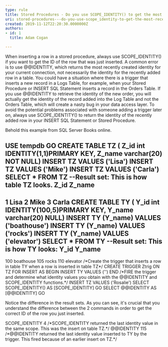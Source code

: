 ```yaml
---
type: rule
title: Stored Procedures - Do you use SCOPE_IDENTITY() to get the most recent row identity?
uri: stored-procedures---do-you-use-scope_identity-to-get-the-most-recent-row-identity
created: 2019-11-12T22:20:30.0000000Z
authors:
- id: 1
  title: Adam Cogan

---
```


 When inserting a row in a stored procedure, always use SCOPE\_IDENTITY() if you want to get the ID of the row that was just inserted. A common error is to use @@IDENTITY, which returns the most recently created identity for your current connection, not necessarily the identity for the recently added row in a table. You could have a situation where there is a trigger that inserts a new record in a Logs Table, for example, when your Stored Procedure or INSERT SQL Statement inserts a record in the Orders Table. If you use @@IDENTITY to retrieve the identity of the new order, you will actually get the identity of the record added into the Log Table and not the Orders Table, which will create a nasty bug in your data access layer. To avoid the potential problems associated with someone adding a trigger later on, always use SCOPE\_IDENTITY() to return the identity of the recently added row in your INSERT SQL Statement or Stored Procedure.
 
​Behold this example from SQL Server Books online.

USE tempdb
GO
CREATE TABLE TZ (
 Z\_id int IDENTITY(1,1)PRIMARY KEY,
 Z\_name varchar(20) NOT NULL)
INSERT TZ
 VALUES ('Lisa')
INSERT TZ
 VALUES ('Mike')
INSERT TZ
 VALUES ('Carla')
SELECT \* FROM TZ
--Result set: This is how table TZ looks.
Z\_id Z\_name
-------------
1 Lisa
2 Mike
3 Carla
CREATE TABLE TY (
 Y\_id int IDENTITY(100,5)PRIMARY KEY,
 Y\_name varchar(20) NULL)
INSERT TY (Y\_name)
 VALUES ('boathouse')
INSERT TY (Y\_name)
 VALUES ('rocks')
INSERT TY (Y\_name)
 VALUES ('elevator')
SELECT \* FROM TY
--Result set: This is how TY looks:
Y\_id Y\_name
---------------
100 boathouse
105 rocks
110 elevator
/\*Create the trigger that inserts a row in table TY 
when a row is inserted in table TZ\*/
CREATE TRIGGER Ztrig
ON TZ
FOR INSERT AS 
 BEGIN
 INSERT TY VALUES ('')
 END
/\*FIRE the trigger and determine what identity values you obtain 
with the @@IDENTITY and SCOPE\_IDENTITY functions.\*/
INSERT TZ VALUES ('Rosalie')
SELECT SCOPE\_IDENTITY() AS [SCOPE\_IDENTITY]
GO
SELECT @@IDENTITY AS [@@IDENTITY]
GO

Notice the difference in the result sets. As you can see, it's crucial that you understand the difference between the 2 commands in order to get the correct ID of the row you just inserted.

SCOPE\_IDENTITY
4
/\*SCOPE\_IDENTITY returned the last identity value in the same scope. This was the insert on table TZ.\*/
@@IDENTITY
115
/\*@@IDENTITY returned the last identity value inserted to TY by the trigger. This fired because of an earlier insert on TZ.\*/​


